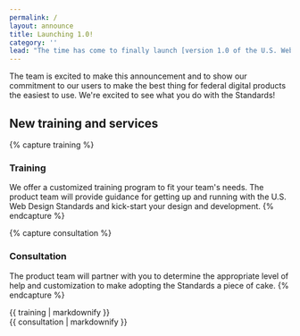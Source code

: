 ```yaml
---
permalink: /
layout: announce
title: Launching 1.0!
category: ''
lead: "The time has come to finally launch [version 1.0 of the U.S. Web Design Standards](./whats-new/releases/#1-0-0)"
---
```


The team is excited to make this announcement and to show our
commitment to our users to make the best thing for federal digital
products the easiest to use. We're excited to see what you do with
the Standards!

## New training and services

{% capture training %}
### Training

We offer a customized training program to fit your team's needs. The
product team will provide guidance for getting up and running with
the U.S. Web Design Standards and kick-start your design and
development.
{% endcapture %}

{% capture consultation %}
### Consultation

The product team will partner with you to determine the appropriate
level of help and customization to make adopting the Standards a
piece of cake.
{% endcapture %}

<div class="usa-grid-full">
  <div class="usa-width-one-half">
    {{ training | markdownify }}
  </div>
  <div class="usa-width-one-half">
    {{ consultation | markdownify }}
  </div>
</div>
